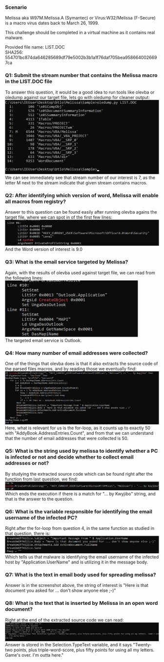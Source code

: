 ### Scenario

Melissa aka W97M.Melissa.A (Symantec) or Virus:W32/Melissa (F-Secure) is a macro virus dates back to March 26, 1999.  
  
This challenge should be completed in a virtual machine as it contains real malware.

Provided file name: LIST.DOC <br />
SHA256: 554701bc874da646285689df79e5002b3b1a1f76daf705bea9586640026697ca<br />

### Q1: Submit the stream number that contains the Melissa macro in the LIST.DOC file
To answer this question, it would be a good idea to run tools like olevba or oledump against our target file, lets go with oledump for cleaner output:<br />
<img src='png/Pasted image 20230130210438.png'><br />
We can see immediately see that stream number of our interest is 7, as the letter M next to the stream indicate that given stream contains macros.

### Q2: After identifying which version of word, Melissa will enable all macros from registry?
Answer to this question can be found easily after running olevba agains the target file, where we can spot in of the first few lines:<br />
<img src='png/Pasted image 20230130210929.png'><br />
And the Word version of interest is 9.0

### Q3: What is the email service targeted by Melissa?
Again, with the results of olevba used against target file, we can read from the following lines:<br />
<img src='png/Pasted image 20230130211135.png'><br />
The targeted email service is Outlook.

### Q4: How many number of email addresses were collected?
One of the things that olevba does is that it also extracts the source code of the parsed files macros, and by reading those we eventually find:<br />
<img src='png/Pasted image 20230130211337.png'><br />
Here, what is relevant for us is the for-loop, as it counts up to exactly 50 with "AddyBook.AddressEntries.Count", and from that we can understand that the number of email addresses that were collected is 50.

### Q5: What is the string used by melissa to identify whether a PC is infected or not and decide whether to collect email addresses or not?
By studying the extracted source code which can be found right after the function from last question, we find:<br />
<img src='png/Pasted image 20230130211745.png'><br />
Which ends the execution if there is a match for "... by Kwyjibo" string, and that is the answer to the question.

### Q6: What is the variable responsible for identifying the email username of the infected PC?
Right after the for-loop from question 4, in the same function as studied in that question, there is:<br />
<img src='png/Pasted image 20230130212007.png'><br />
Which tells us that malware is identifying the email username of the infected host by "Application.UserName" and is utilizing it in the message body.

### Q7: What is the text in email body used for spreading melissa?
Answer is in the screenshot above, the string of interest is "Here is that document you asked for ... don't show anyone else ;-)"

### Q8: What is the text that is inserted by Melissa in an open word document?
Right at the end of the extracted source code we can read:<br />
<img src='png/Pasted image 20230130212219.png'><br />
Answer is stored in the Selection.TypeText variable, and it says "Twenty-two points, plus triple-word-score, plus fifty points for using all my letters.  Game's over.  I'm outta here."

